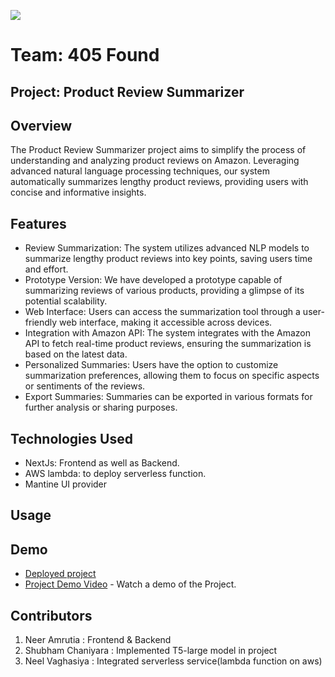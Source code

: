 ![](https://avatars.githubusercontent.com/u/79146003?s=64&v=4)

# Team: 405 Found
## Project: Product Review Summarizer

## Overview

The Product Review Summarizer project aims to simplify the process of understanding and analyzing product reviews on Amazon. Leveraging advanced natural language processing techniques, our system automatically summarizes lengthy product reviews, providing users with concise and informative insights.

## Features

- Review Summarization: The system utilizes advanced NLP models to summarize lengthy product reviews into key points, saving users time and effort.
- Prototype Version: We have developed a prototype capable of summarizing reviews of various products, providing a glimpse of its potential scalability.
- Web Interface: Users can access the summarization tool through a user-friendly web interface, making it accessible across devices.
- Integration with Amazon API: The system integrates with the Amazon API to fetch real-time product reviews, ensuring the summarization is based on the latest data.
- Personalized Summaries: Users have the option to customize summarization preferences, allowing them to focus on specific aspects or sentiments of the reviews.
- Export Summaries: Summaries can be exported in various formats for further analysis or sharing purposes.

## Technologies Used

- NextJs: Frontend as well as Backend.
- AWS lambda: to deploy serverless function.
- Mantine UI provider 

## Usage

## Demo
- [Deployed project](https://summarizer-ecru.vercel.app)
- [Project Demo Video](https://youtu.be/lgrpNCssips) - Watch a demo of the Project.

## Contributors
1. Neer Amrutia : Frontend & Backend
2. Shubham Chaniyara : Implemented T5-large model in project
3. Neel Vaghasiya : Integrated serverless service(lambda function on aws)


